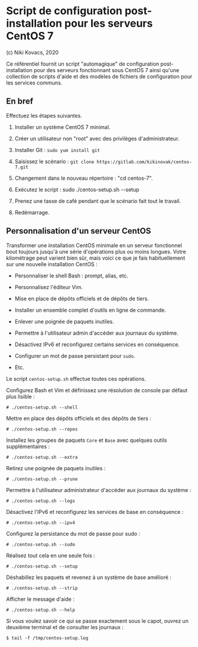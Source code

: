 # Script de configuration post-installation pour les serveurs CentOS 7 

(c) Niki Kovacs, 2020

Ce référentiel fournit un script "automagique" de configuration post-installation pour
des serveurs fonctionnant sous CentOS 7 ainsi qu'une collection de scripts d'aide et
des modèles de fichiers de configuration pour les services communs.

## En bref

Effectuez les étapes suivantes.

 1. Installer un système CentOS 7 minimal.

 2. Créer un utilisateur non "root" avec des privilèges d'administrateur.

 3. Installer Git : `sudo yum install git`

 4. Saisissez le scénario : `git clone https://gitlab.com/kikinovak/centos-7.git`

 5. Changement dans le nouveau répertoire : "cd centos-7".

 6. Exécutez le script : sudo ./centos-setup.sh --setup

 7. Prenez une tasse de café pendant que le scénario fait tout le travail.

 8. Redémarrage.


## Personnalisation d'un serveur CentOS

Transformer une installation CentOS minimale en un serveur fonctionnel bout toujours
jusqu'à une série d'opérations plus ou moins longues. Votre kilométrage peut
varient bien sûr, mais voici ce que je fais habituellement sur une nouvelle installation CentOS :

 * Personnaliser le shell Bash : prompt, alias, etc.

 * Personnalisez l'éditeur Vim.

 * Mise en place de dépôts officiels et de dépôts de tiers.

 * Installer un ensemble complet d'outils en ligne de commande.

 * Enlever une poignée de paquets inutiles.

 * Permettre à l'utilisateur admin d'accéder aux journaux du système.

 * Désactivez IPv6 et reconfigurez certains services en conséquence.
 
 * Configurer un mot de passe persistant pour `sudo`.

 * Etc.

Le script `centos-setup.sh` effectue toutes ces opérations.

Configurez Bash et Vim et définissez une résolution de console par défaut plus lisible :

```
# ./centos-setup.sh --shell
```

Mettre en place des dépôts officiels et des dépôts de tiers :

```
# ./centos-setup.sh --repos
```

Installez les groupes de paquets `Core` et `Base` avec quelques outils supplémentaires :

```
# ./centos-setup.sh --extra
```

Retirez une poignée de paquets inutiles :

```
# ./centos-setup.sh --prune
```

Permettre à l'utilisateur administrateur d'accéder aux journaux du système :

```
# ./centos-setup.sh --logs
```

Désactivez l'IPv6 et reconfigurez les services de base en conséquence :

```
# ./centos-setup.sh --ipv4
```

Configurez la persistance du mot de passe pour sudo :

```
# ./centos-setup.sh --sudo
```

Réalisez tout cela en une seule fois :

```
# ./centos-setup.sh --setup
```

Déshabillez les paquets et revenez à un système de base amélioré :

```
# ./centos-setup.sh --strip
```

Afficher le message d'aide :

```
# ./centos-setup.sh --help
```

Si vous voulez savoir ce qui se passe exactement sous le capot, ouvrez un deuxième terminal
et de consulter les journaux :

```
$ tail -f /tmp/centos-setup.log
```

